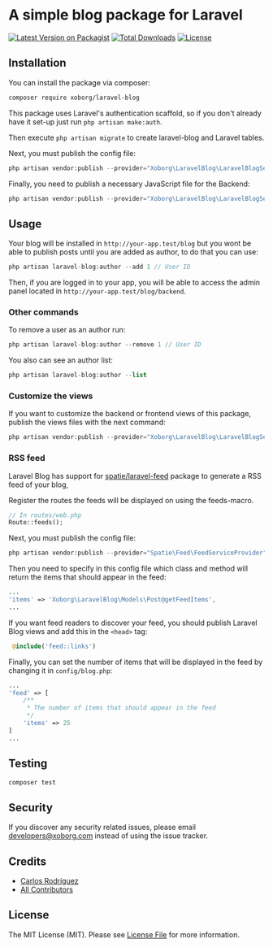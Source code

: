# A simple blog package for Laravel

[![Latest Version on Packagist](https://img.shields.io/packagist/v/xoborg/laravel-blog.svg?style=flat-square)](https://packagist.org/packages/xoborg/laravel-blog)
[![Total Downloads](https://img.shields.io/packagist/dt/xoborg/laravel-blog.svg?style=flat-square)](https://packagist.org/packages/xoborg/laravel-blog)
[![License](https://img.shields.io/packagist/l/xoborg/laravel-blog.svg?style=flat-square)](https://github.com/Xoborg/laravel-blog/blob/master/LICENSE.md)

## Installation

You can install the package via composer:

```bash
composer require xoborg/laravel-blog
```

This package uses Laravel's authentication scaffold, so if you don't already have it set-up just run `php artisan make:auth`.

Then execute `php artisan migrate` to create laravel-blog and Laravel tables.

Next, you must publish the config file:

```php
php artisan vendor:publish --provider="Xoborg\LaravelBlog\LaravelBlogServiceProvider" --tag="config"
```

Finally, you need to publish a necessary JavaScript file for the Backend:

```php
php artisan vendor:publish --provider="Xoborg\LaravelBlog\LaravelBlogServiceProvider" --tag="public" --force
```

## Usage

Your blog will be installed in `http://your-app.test/blog` but you wont be able to publish posts until you are added as author, to do that you can use:

``` php
php artisan laravel-blog:author --add 1 // User ID
```

Then, if you are logged in to your app, you will be able to access the admin panel located in `http://your-app.test/blog/backend`. 

### Other commands

To remove a user as an author run:

``` php
php artisan laravel-blog:author --remove 1 // User ID
```

You also can see an author list:

``` php
php artisan laravel-blog:author --list
```

### Customize the views

If you want to customize the backend or frontend views of this package, publish the views files with the next command:

```php
php artisan vendor:publish --provider="Xoborg\LaravelBlog\LaravelBlogServiceProvider" --tag="views"
```

### RSS feed

Laravel Blog has support for [spatie/laravel-feed](https://github.com/spatie/laravel-feed) package to generate a RSS feed of your blog, 

Register the routes the feeds will be displayed on using the feeds-macro.

```php
// In routes/web.php
Route::feeds();
```

Next, you must publish the config file:

```php
php artisan vendor:publish --provider="Spatie\Feed\FeedServiceProvider" --tag="config"
```

Then you need to specify in this config file which class and method will return the items that should appear in the feed:

```php
...
'items' => 'Xoborg\LaravelBlog\Models\Post@getFeedItems',
...
```

If you want feed readers to discover your feed, you should publish Laravel Blog views and add this in the `<head>` tag:

```php
 @include('feed::links')
```

Finally, you can set the number of items that will be displayed in the feed by changing it in `config/blog.php`:

```php
...
'feed' => [
	/**
	 * The number of items that should appear in the feed
	 */
	'items' => 25
]
...
```

## Testing

``` bash
composer test
```

## Security

If you discover any security related issues, please email developers@xoborg.com instead of using the issue tracker.

## Credits

- [Carlos Rodríguez](https://github.com/carlosre)
- [All Contributors](../../contributors)

## License

The MIT License (MIT). Please see [License File](LICENSE.md) for more information.
